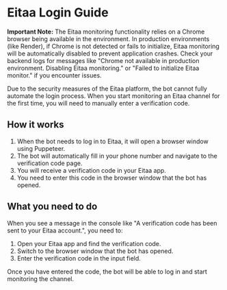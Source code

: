 # Eitaa Login Guide

**Important Note:** The Eitaa monitoring functionality relies on a Chrome browser being available in the environment. In production environments (like Render), if Chrome is not detected or fails to initialize, Eitaa monitoring will be automatically disabled to prevent application crashes. Check your backend logs for messages like "Chrome not available in production environment. Disabling Eitaa monitoring." or "Failed to initialize Eitaa monitor." if you encounter issues.

Due to the security measures of the Eitaa platform, the bot cannot fully automate the login process. When you start monitoring an Eitaa channel for the first time, you will need to manually enter a verification code.

## How it works

1.  When the bot needs to log in to Eitaa, it will open a browser window using Puppeteer.
2.  The bot will automatically fill in your phone number and navigate to the verification code page.
3.  You will receive a verification code in your Eitaa app.
4.  You need to enter this code in the browser window that the bot has opened.

## What you need to do

When you see a message in the console like "A verification code has been sent to your Eitaa account.", you need to:

1.  Open your Eitaa app and find the verification code.
2.  Switch to the browser window that the bot has opened.
3.  Enter the verification code in the input field.

Once you have entered the code, the bot will be able to log in and start monitoring the channel.
